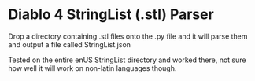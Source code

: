 # Diablo 4 StringList (.stl) Parser
Drop a directory containing .stl files onto the .py file and it will parse them and output a file called StringList.json

Tested on the entire enUS StringList directory and worked there, not sure how well it will work on non-latin languages though.
